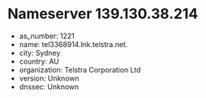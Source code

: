 # Nameserver 139.130.38.214

* as_number: 1221
* name: tel3368914.lnk.telstra.net.
* city: Sydney
* country: AU
* organization: Telstra Corporation Ltd
* version: Unknown
* dnssec: Unknown
